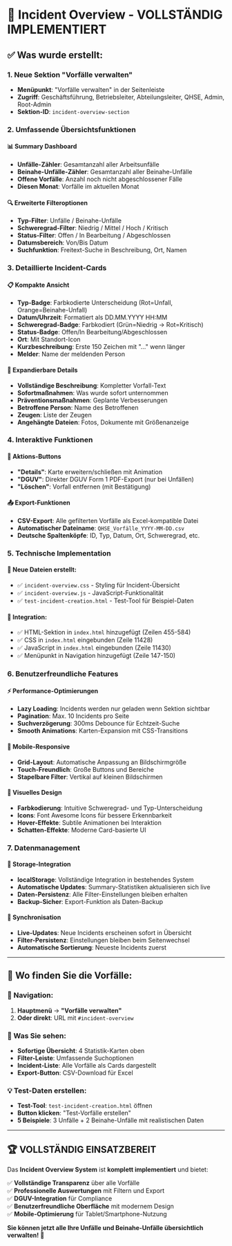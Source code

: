 # 🎉 **Incident Overview - VOLLSTÄNDIG IMPLEMENTIERT**

## ✅ **Was wurde erstellt:**

### **1. Neue Sektion "Vorfälle verwalten"**
- **Menüpunkt**: "Vorfälle verwalten" in der Seitenleiste
- **Zugriff**: Geschäftsführung, Betriebsleiter, Abteilungsleiter, QHSE, Admin, Root-Admin
- **Sektion-ID**: `incident-overview-section`

### **2. Umfassende Übersichtsfunktionen**

#### **📊 Summary Dashboard**
- **Unfälle-Zähler**: Gesamtanzahl aller Arbeitsunfälle
- **Beinahe-Unfälle-Zähler**: Gesamtanzahl aller Beinahe-Unfälle  
- **Offene Vorfälle**: Anzahl noch nicht abgeschlossener Fälle
- **Diesen Monat**: Vorfälle im aktuellen Monat

#### **🔍 Erweiterte Filteroptionen**
- **Typ-Filter**: Unfälle / Beinahe-Unfälle
- **Schweregrad-Filter**: Niedrig / Mittel / Hoch / Kritisch
- **Status-Filter**: Offen / In Bearbeitung / Abgeschlossen
- **Datumsbereich**: Von/Bis Datum
- **Suchfunktion**: Freitext-Suche in Beschreibung, Ort, Namen

### **3. Detaillierte Incident-Cards**

#### **📋 Kompakte Ansicht**
- **Typ-Badge**: Farbkodierte Unterscheidung (Rot=Unfall, Orange=Beinahe-Unfall)
- **Datum/Uhrzeit**: Formatiert als DD.MM.YYYY HH:MM
- **Schweregrad-Badge**: Farbkodiert (Grün=Niedrig → Rot=Kritisch)
- **Status-Badge**: Offen/In Bearbeitung/Abgeschlossen
- **Ort**: Mit Standort-Icon
- **Kurzbeschreibung**: Erste 150 Zeichen mit "..." wenn länger
- **Melder**: Name der meldenden Person

#### **📖 Expandierbare Details**
- **Vollständige Beschreibung**: Kompletter Vorfall-Text
- **Sofortmaßnahmen**: Was wurde sofort unternommen
- **Präventionsmaßnahmen**: Geplante Verbesserungen
- **Betroffene Person**: Name des Betroffenen
- **Zeugen**: Liste der Zeugen
- **Angehängte Dateien**: Fotos, Dokumente mit Größenanzeige

### **4. Interaktive Funktionen**

#### **🔧 Aktions-Buttons**
- **"Details"**: Karte erweitern/schließen mit Animation
- **"DGUV"**: Direkter DGUV Form 1 PDF-Export (nur bei Unfällen)
- **"Löschen"**: Vorfall entfernen (mit Bestätigung)

#### **📤 Export-Funktionen**
- **CSV-Export**: Alle gefilterten Vorfälle als Excel-kompatible Datei
- **Automatischer Dateiname**: `QHSE_Vorfälle_YYYY-MM-DD.csv`
- **Deutsche Spaltenköpfe**: ID, Typ, Datum, Ort, Schweregrad, etc.

### **5. Technische Implementation**

#### **📁 Neue Dateien erstellt:**
- ✅ `incident-overview.css` - Styling für Incident-Übersicht
- ✅ `incident-overview.js` - JavaScript-Funktionalität  
- ✅ `test-incident-creation.html` - Test-Tool für Beispiel-Daten

#### **🔗 Integration:**
- ✅ HTML-Sektion in `index.html` hinzugefügt (Zeilen 455-584)
- ✅ CSS in `index.html` eingebunden (Zeile 11428)
- ✅ JavaScript in `index.html` eingebunden (Zeile 11430)
- ✅ Menüpunkt in Navigation hinzugefügt (Zeile 147-150)

### **6. Benutzerfreundliche Features**

#### **⚡ Performance-Optimierungen**
- **Lazy Loading**: Incidents werden nur geladen wenn Sektion sichtbar
- **Pagination**: Max. 10 Incidents pro Seite
- **Suchverzögerung**: 300ms Debounce für Echtzeit-Suche
- **Smooth Animations**: Karten-Expansion mit CSS-Transitions

#### **📱 Mobile-Responsive**
- **Grid-Layout**: Automatische Anpassung an Bildschirmgröße
- **Touch-Freundlich**: Große Buttons und Bereiche
- **Stapelbare Filter**: Vertikal auf kleinen Bildschirmen

#### **🎨 Visuelles Design**
- **Farbkodierung**: Intuitive Schweregrad- und Typ-Unterscheidung
- **Icons**: Font Awesome Icons für bessere Erkennbarkeit
- **Hover-Effekte**: Subtile Animationen bei Interaktion
- **Schatten-Effekte**: Moderne Card-basierte UI

### **7. Datenmanagement**

#### **💾 Storage-Integration**
- **localStorage**: Vollständige Integration in bestehendes System
- **Automatische Updates**: Summary-Statistiken aktualisieren sich live
- **Daten-Persistenz**: Alle Filter-Einstellungen bleiben erhalten
- **Backup-Sicher**: Export-Funktion als Daten-Backup

#### **🔄 Synchronisation**
- **Live-Updates**: Neue Incidents erscheinen sofort in Übersicht
- **Filter-Persistenz**: Einstellungen bleiben beim Seitenwechsel
- **Automatische Sortierung**: Neueste Incidents zuerst

---

## 🎯 **Wo finden Sie die Vorfälle:**

### **📍 Navigation:**
1. **Hauptmenü** → **"Vorfälle verwalten"** 
2. **Oder direkt**: URL mit `#incident-overview`

### **👀 Was Sie sehen:**
- **Sofortige Übersicht**: 4 Statistik-Karten oben
- **Filter-Leiste**: Umfassende Suchoptionen  
- **Incident-Liste**: Alle Vorfälle als Cards dargestellt
- **Export-Button**: CSV-Download für Excel

### **💡 Test-Daten erstellen:**
- **Test-Tool**: `test-incident-creation.html` öffnen
- **Button klicken**: "Test-Vorfälle erstellen"  
- **5 Beispiele**: 3 Unfälle + 2 Beinahe-Unfälle mit realistischen Daten

---

## 🏆 **VOLLSTÄNDIG EINSATZBEREIT**

Das **Incident Overview System** ist **komplett implementiert** und bietet:

✅ **Vollständige Transparenz** über alle Vorfälle  
✅ **Professionelle Auswertungen** mit Filtern und Export  
✅ **DGUV-Integration** für Compliance  
✅ **Benutzerfreundliche Oberfläche** mit modernem Design  
✅ **Mobile-Optimierung** für Tablet/Smartphone-Nutzung  

**Sie können jetzt alle Ihre Unfälle und Beinahe-Unfälle übersichtlich verwalten! 🎉**